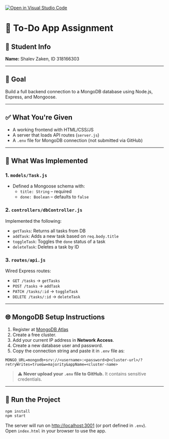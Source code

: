 [![Open in Visual Studio Code](https://classroom.github.com/assets/open-in-vscode-2e0aaae1b6195c2367325f4f02e2d04e9abb55f0b24a779b69b11b9e10269abc.svg)](https://classroom.github.com/online_ide?assignment_repo_id=19869517&assignment_repo_type=AssignmentRepo)  
# 📝 To-Do App Assignment

## 👤 Student Info  
**Name:** Shalev Zaken, ID 318166303

---

## 🎯 Goal  
Build a full backend connection to a MongoDB database using Node.js, Express, and Mongoose.

---

## ✅ What You're Given  
- A working frontend with HTML/CSS/JS  
- A server that loads API routes (`server.js`)  
- A `.env` file for MongoDB connection (not submitted via GitHub)

---

## 🧠 What Was Implemented

### 1. `models/Task.js`  
- Defined a Mongoose schema with:  
  - `title: String` – required  
  - `done: Boolean` – defaults to `false`

### 2. `controllers/dbController.js`  
Implemented the following:
- `getTasks`: Returns all tasks from DB  
- `addTask`: Adds a new task based on `req.body.title`  
- `toggleTask`: Toggles the `done` status of a task  
- `deleteTask`: Deletes a task by ID  

### 3. `routes/api.js`  
Wired Express routes:  
- `GET /tasks` → `getTasks`  
- `POST /tasks` → `addTask`  
- `PATCH /tasks/:id` → `toggleTask`  
- `DELETE /tasks/:id` → `deleteTask`  

---

## 🌐 MongoDB Setup Instructions

1. Register at [MongoDB Atlas](https://www.mongodb.com/cloud/atlas/register)
2. Create a free cluster.
3. Add your current IP address in **Network Access**.
4. Create a new database user and password.
5. Copy the connection string and paste it in `.env` file as:

```
MONGO_URL=mongodb+srv://<username>:<password>@<cluster-url>/?retryWrites=true&w=majority&appName=<cluster-name>
```

> ⚠️ **Never upload your `.env` file to GitHub.** It contains sensitive credentials.

---

## 🚀 Run the Project

```bash
npm install
npm start
```

The server will run on [http://localhost:3001](http://localhost:3001) (or port defined in `.env`).  
Open `index.html` in your browser to use the app.
